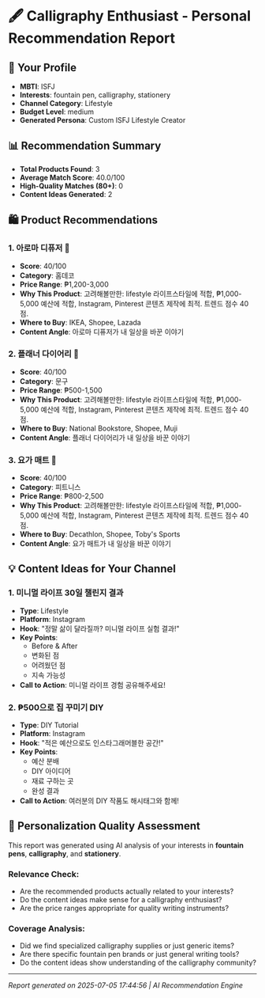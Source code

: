 # 🖋️ Calligraphy Enthusiast - Personal Recommendation Report

## 👤 Your Profile
- **MBTI**: ISFJ
- **Interests**: fountain pen, calligraphy, stationery
- **Channel Category**: Lifestyle
- **Budget Level**: medium
- **Generated Persona**: Custom ISFJ Lifestyle Creator

## 📊 Recommendation Summary
- **Total Products Found**: 3
- **Average Match Score**: 40.0/100
- **High-Quality Matches (80+)**: 0
- **Content Ideas Generated**: 2

## 🛍️ Product Recommendations

### 1. 아로마 디퓨저 🔴
- **Score**: 40/100
- **Category**: 홈데코
- **Price Range**: ₱1,200-3,000
- **Why This Product**: 고려해볼만한: lifestyle 라이프스타일에 적합, ₱1,000-5,000 예산에 적합, Instagram, Pinterest 콘텐츠 제작에 최적. 트렌드 점수 40점.
- **Where to Buy**: IKEA, Shopee, Lazada
- **Content Angle**: 아로마 디퓨저가 내 일상을 바꾼 이야기

### 2. 플래너 다이어리 🔴
- **Score**: 40/100
- **Category**: 문구
- **Price Range**: ₱500-1,500
- **Why This Product**: 고려해볼만한: lifestyle 라이프스타일에 적합, ₱1,000-5,000 예산에 적합, Instagram, Pinterest 콘텐츠 제작에 최적. 트렌드 점수 40점.
- **Where to Buy**: National Bookstore, Shopee, Muji
- **Content Angle**: 플래너 다이어리가 내 일상을 바꾼 이야기

### 3. 요가 매트 🔴
- **Score**: 40/100
- **Category**: 피트니스
- **Price Range**: ₱800-2,500
- **Why This Product**: 고려해볼만한: lifestyle 라이프스타일에 적합, ₱1,000-5,000 예산에 적합, Instagram, Pinterest 콘텐츠 제작에 최적. 트렌드 점수 40점.
- **Where to Buy**: Decathlon, Shopee, Toby's Sports
- **Content Angle**: 요가 매트가 내 일상을 바꾼 이야기

## 💡 Content Ideas for Your Channel

### 1. 미니멀 라이프 30일 챌린지 결과
- **Type**: Lifestyle
- **Platform**: Instagram
- **Hook**: "정말 삶이 달라질까? 미니멀 라이프 실험 결과!"
- **Key Points**:
  - Before & After
  - 변화된 점
  - 어려웠던 점
  - 지속 가능성
- **Call to Action**: 미니멀 라이프 경험 공유해주세요!

### 2. ₱500으로 집 꾸미기 DIY
- **Type**: DIY Tutorial
- **Platform**: Instagram
- **Hook**: "적은 예산으로도 인스타그래머블한 공간!"
- **Key Points**:
  - 예산 분배
  - DIY 아이디어
  - 재료 구하는 곳
  - 완성 결과
- **Call to Action**: 여러분의 DIY 작품도 해시태그와 함께!

## 🎯 Personalization Quality Assessment

This report was generated using AI analysis of your interests in **fountain pens**, **calligraphy**, and **stationery**. 

### Relevance Check:
- Are the recommended products actually related to your interests?
- Do the content ideas make sense for a calligraphy enthusiast?
- Are the price ranges appropriate for quality writing instruments?

### Coverage Analysis:
- Did we find specialized calligraphy supplies or just generic items?
- Are there specific fountain pen brands or just general writing tools?
- Do the content ideas show understanding of the calligraphy community?

---
*Report generated on 2025-07-05 17:44:56 | AI Recommendation Engine*
